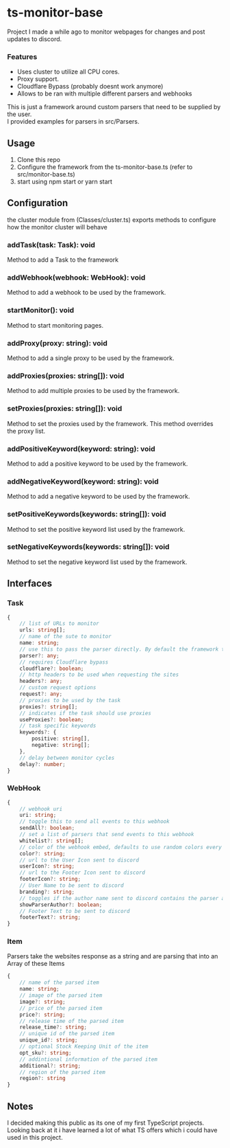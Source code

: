 # ts-monitor-base  

Project I made a while ago to monitor webpages for changes and post updates to discord.  

### Features
- Uses cluster to utilize all CPU cores.  
- Proxy support.  
- Cloudflare Bypass (probably doesnt work anymore)  
- Allows to be ran with multiple different parsers and webhooks  

This is just a framework around custom parsers that need to be supplied by the user.  
I provided examples for parsers in src/Parsers.  

## Usage  

1. Clone this repo  
2. Configure the framework from the ts-monitor-base.ts (refer to src/monitor-base.ts)  
3. start using npm start or yarn start  

## Configuration  

the cluster module from (Classes/cluster.ts) exports methods to configure how the monitor cluster will behave  

### addTask(task: Task): void
Method to add a Task to the framework

### addWebhook(webhook: WebHook): void  
Method to add a webhook to be used by the framework.  

### startMonitor(): void  
Method to start monitoring pages.  

### addProxy(proxy: string): void  
Method to add a single proxy to be used by the framework.  

### addProxies(proxies: string[]): void  
Method to add multiple proxies to be used by the framework.  

### setProxies(proxies: string[]): void  
Method to set the proxies used by the framework. This method overrides the proxy list.  

### addPositiveKeyword(keyword: string): void  
Method to add a positive keyword to be used by the framework.  

### addNegativeKeyword(keyword: string): void  
Method to add a negative keyword to be used by the framework.  

### setPositiveKeywords(keywords: string[]): void  
Method to set the positive keyword list used by the framework.  

### setNegativeKeywords(keywords: string[]): void  
Method to set the negative keyword list used by the framework.  

## Interfaces

### Task
```typescript
{
    // list of URLs to monitor
    urls: string[];
    // name of the sute to monitor    
    name: string;
    // use this to pass the parser directly. By default the framework tries to import the parser from ./src/Parsers/TASKNAME.ts
    parser?: any;       
    // requires Cloudflare bypass
    cloudflare?: boolean;
    // http headers to be used when requesting the sites
    headers?: any;
    // custom request options
    request?: any;
    // proxies to be used by the task
    proxies?: string[];
    // indicates if the task should use proxies
    useProxies?: boolean;
    // task specific keywords
    keywords?: {
        positive: string[],
        negative: string[];
    },
    // delay between monitor cycles
    delay?: number;
}
```

### WebHook
```typescript
{
    // webhook uri
    uri: string;
    // toggle this to send all events to this webhook
    sendAll?: boolean;
    // set a list of parsers that send events to this webhook
    whitelist?: string[];
    // color of the webhook embed, defaults to use random colors every time
    color?: string;
    // url to the User Icon sent to discord
    userIcon?: string;
    // url to the Footer Icon sent to discord
    footerIcon?: string;
    // User Name to be sent to discord
    branding?: string;
    // toggles if the author name sent to discord contains the parser author or just the name of the found Item
    showParserAuthor?: boolean;
    // Footer Text to be sent to discord
    footerText?: string;
}
```

### Item
Parsers take the websites response as a string and are parsing that into an Array of these Items
```typescript
{
    // name of the parsed item
    name: string;
    // image of the parsed item
    image?: string;
    // price of the parsed item
    price?: string;
    // release time of the parsed item
    release_time?: string;
    // unique id of the parsed item
    unique_id?: string;
    // optional Stock Keeping Unit of the item
    opt_sku?: string;
    // addintional information of the parsed item
    additional?: string;
    // region of the parsed item
    region?: string
}
```

## Notes  

I decided making this public as its one of my first TypeScript projects. Looking back at it i have learned a lot of what TS offers which i could have used in this project.  